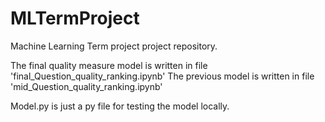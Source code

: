 # MLTermProject

Machine Learning Term project project repository.

The final quality measure model is written in file 'final_Question_quality_ranking.ipynb'
The previous model is written in file 'mid_Question_quality_ranking.ipynb'

Model.py is just a py file for testing the model locally.
